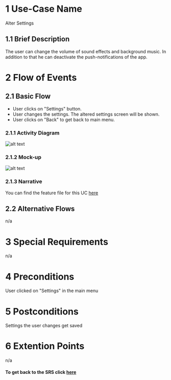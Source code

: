# 1 Use-Case Name

Alter Settings

## 1.1 Brief Description

The user can change the volume of sound effects and background music. In addition to that he can deactivate the push-notifications of the app.

# 2 Flow of Events

## 2.1 Basic Flow

+ User clicks on "Settings" button.
+ User changes the settings. The altered settings screen will be shown.
+ User clicks on "Back" to get back to main menu.

### 2.1.1 Activity Diagram

![alt text][ActivityDiagram]

[ActivityDiagram]: https://github.com/SlaxXxX/tinfb4se/blob/master/projectFiles/useCases/alterSettingsAD.png "Activity Diagram"

### 2.1.2 Mock-up

![alt text][Mock]

[Mock]: https://github.com/SlaxXxX/tinfb4se/blob/master/projectFiles/useCases/alterSettings_mock.png "Mock-up"

### 2.1.3 Narrative

You can find the feature file for this UC [here](https://github.com/SlaxXxX/tinfb4se/blob/master/android/src/androidTest/assets/alterSettings.feature)

## 2.2 Alternative Flows

n/a

# 3 Special Requirements

n/a

# 4 Preconditions

User clicked on "Settings" in the main menu

# 5 Postconditions

Settings the user changes get saved

# 6 Extention Points

n/a

#### To get back to the SRS click [here](https://github.com/SlaxXxX/tinfb4se/blob/master/projectFiles/SoftwareRequirementsSpecification.md)
